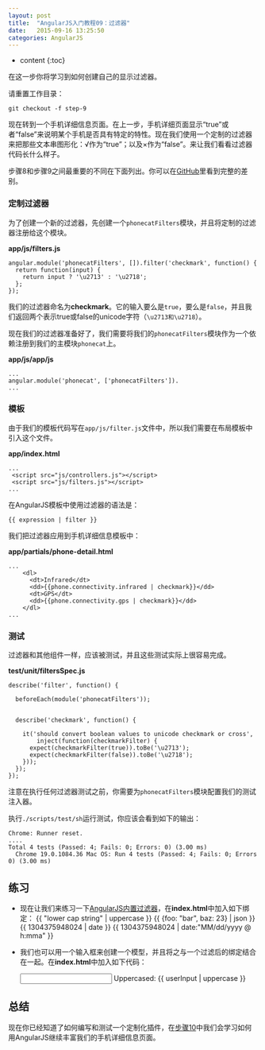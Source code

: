 ```yaml
---
layout: post
title:  "AngularJS入门教程09：过滤器"
date:   2015-09-16 13:25:50
categories: AngularJS
---
```


* content
{:toc}

在这一步你将学习到如何创建自己的显示过滤器。

请重置工作目录：

    git checkout -f step-9

现在转到一个手机详细信息页面。在上一步，手机详细页面显示“true”或者“false”来说明某个手机是否具有特定的特性。现在我们使用一个定制的过滤器来把那些文本串图形化：√作为“true”；以及×作为“false”。来让我们看看过滤器代码长什么样子。

步骤8和步骤9之间最重要的不同在下面列出。你可以在[GitHub][]里看到完整的差别。

### 定制过滤器

为了创建一个新的过滤器，先创建一个`phonecatFilters`模块，并且将定制的过滤器注册给这个模块。

**app/js/filters.js**

    angular.module('phonecatFilters', []).filter('checkmark', function() {
      return function(input) {
        return input ? '\u2713' : '\u2718';
      };
    });

我们的过滤器命名为**checkmark**。它的输入要么是`true`，要么是`false`，并且我们返回两个表示true或false的unicode字符（`\u2713和\u2718`）。

现在我们的过滤器准备好了，我们需要将我们的`phonecatFilters`模块作为一个依赖注册到我们的主模块`phonecat`上。

**app/js/app/js**

    ...
    angular.module('phonecat', ['phonecatFilters']).
    ...

### 模板

由于我们的模板代码写在`app/js/filter.js`文件中，所以我们需要在布局模板中引入这个文件。

**app/index.html**

    ...
     <script src="js/controllers.js"></script>
     <script src="js/filters.js"></script>
    ...

在AngularJS模板中使用过滤器的语法是：

    {{ expression | filter }}

我们把过滤器应用到手机详细信息模板中：

**app/partials/phone-detail.html**

    ...
        <dl>
          <dt>Infrared</dt>
          <dd>{{phone.connectivity.infrared | checkmark}}</dd>
          <dt>GPS</dt>
          <dd>{{phone.connectivity.gps | checkmark}}</dd>
        </dl>
    ...

### 测试
过滤器和其他组件一样，应该被测试，并且这些测试实际上很容易完成。

**test/unit/filtersSpec.js**

    describe('filter', function() {

      beforeEach(module('phonecatFilters'));


      describe('checkmark', function() {

        it('should convert boolean values to unicode checkmark or cross',
            inject(function(checkmarkFilter) {
          expect(checkmarkFilter(true)).toBe('\u2713');
          expect(checkmarkFilter(false)).toBe('\u2718');
        }));
      });
    });

注意在执行任何过滤器测试之前，你需要为`phonecatFilters`模块配置我们的测试注入器。

执行`./scripts/test/sh`运行测试，你应该会看到如下的输出：

    Chrome: Runner reset.
    ....
    Total 4 tests (Passed: 4; Fails: 0; Errors: 0) (3.00 ms)
      Chrome 19.0.1084.36 Mac OS: Run 4 tests (Passed: 4; Fails: 0; Errors 0) (3.00 ms)

## 练习

*    现在让我们来练习一下[AngularJS内置过滤器][ng.$filter]，在**index.html**中加入如下绑定：
    {{ "lower cap string" | uppercase }}
    {{ {foo: "bar", baz: 23} | json }}
    {{ 1304375948024 | date }}
    {{ 1304375948024 | date:"MM/dd/yyyy @ h:mma" }}

*    我们也可以用一个输入框来创建一个模型，并且将之与一个过滤后的绑定结合在一起。在**index.html**中加入如下代码：

        <input ng-model="userInput"> Uppercased: {{ userInput | uppercase }}

## 总结

现在你已经知道了如何编写和测试一个定制化插件，在[步骤10][step_10]中我们会学习如何用AngularJS继续丰富我们的手机详细信息页面。

[GitHub]: https://github.com/angular/angular-phonecat/compare/step-8...step-9
[ng.$filter]: http://code.angularjs.org/1.1.0/docs/api/ng.$filter
[step_10]: http://angularjs.cn/A00d
